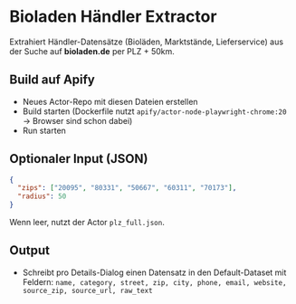 # Bioladen Händler Extractor

Extrahiert Händler-Datensätze (Bioläden, Marktstände, Lieferservice) aus der Suche auf **bioladen.de** per PLZ + 50km.

## Build auf Apify
- Neues Actor-Repo mit diesen Dateien erstellen
- Build starten (Dockerfile nutzt `apify/actor-node-playwright-chrome:20` → Browser sind schon dabei)
- Run starten

## Optionaler Input (JSON)
```json
{
  "zips": ["20095", "80331", "50667", "60311", "70173"],
  "radius": 50
}
```
Wenn leer, nutzt der Actor `plz_full.json`.

## Output
- Schreibt pro Details-Dialog einen Datensatz in den Default-Dataset mit Feldern:
  `name, category, street, zip, city, phone, email, website, source_zip, source_url, raw_text`